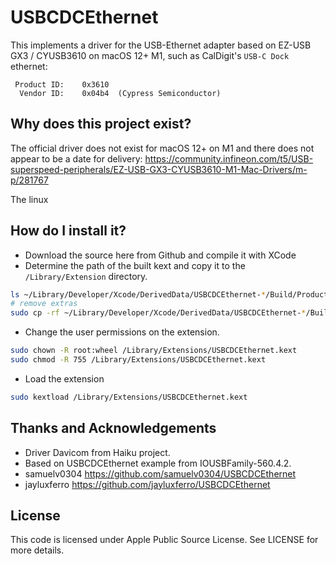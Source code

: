 USBCDCEthernet
==============

This implements a driver for the USB-Ethernet adapter based on EZ-USB GX3 / CYUSB3610 on macOS 12+ M1, such as CalDigit's `USB-C Dock` ethernet:

```
 Product ID:    0x3610
  Vendor ID:    0x04b4  (Cypress Semiconductor)
```

Why does this project exist?
----------------------------

The official driver does not exist for macOS 12+ on M1 and there does not appear to be a date for delivery:
https://community.infineon.com/t5/USB-superspeed-peripherals/EZ-USB-GX3-CYUSB3610-M1-Mac-Drivers/m-p/281767

The linux 

How do I install it?
--------------------

- Download the source here from Github and compile it with XCode
- Determine the path of the built kext and copy it to the `/Library/Extension` directory.
```bash
ls ~/Library/Developer/Xcode/DerivedData/USBCDCEthernet-*/Build/Products/Debug/USBCDCEthernet.kext
# remove extras
sudo cp -rf ~/Library/Developer/Xcode/DerivedData/USBCDCEthernet-*/Build/Products/Debug/USBCDCEthernet.kext /Library/Extensions/
```

- Change the user permissions on the extension.
```bash
sudo chown -R root:wheel /Library/Extensions/USBCDCEthernet.kext
sudo chmod -R 755 /Library/Extensions/USBCDCEthernet.kext
```

- Load the extension
```bash
sudo kextload /Library/Extensions/USBCDCEthernet.kext
```


Thanks and Acknowledgements
---------------------------

- Driver Davicom from Haiku project.
- Based on USBCDCEthernet example from IOUSBFamily-560.4.2.
- samuelv0304 https://github.com/samuelv0304/USBCDCEthernet
- jayluxferro https://github.com/jayluxferro/USBCDCEthernet

License
-------

This code is licensed under Apple Public Source License. See LICENSE for more details.

